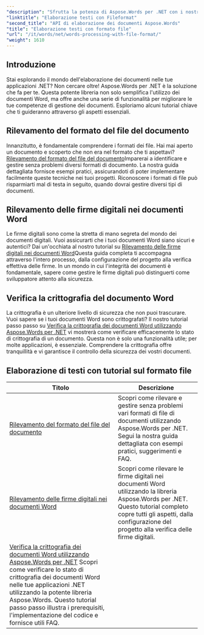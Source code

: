 ```yaml
---
"description": "Sfrutta la potenza di Aspose.Words per .NET con i nostri tutorial completi sull'elaborazione dei documenti, tra cui il rilevamento del formato file e le firme digitali."
"linktitle": "Elaborazione testi con Fileformat"
"second_title": "API di elaborazione dei documenti Aspose.Words"
"title": "Elaborazione testi con formato file"
"url": "/it/words/net/words-processing-with-file-format/"
"weight": 1610
---
```


## Introduzione

Stai esplorando il mondo dell'elaborazione dei documenti nelle tue applicazioni .NET? Non cercare oltre! Aspose.Words per .NET è la soluzione che fa per te. Questa potente libreria non solo semplifica l'utilizzo dei documenti Word, ma offre anche una serie di funzionalità per migliorare le tue competenze di gestione dei documenti. Esploriamo alcuni tutorial chiave che ti guideranno attraverso gli aspetti essenziali.

## Rilevamento del formato del file del documento

Innanzitutto, è fondamentale comprendere i formati dei file. Hai mai aperto un documento e scoperto che non era nel formato che ti aspettavi? [Rilevamento del formato del file del documento](./document-file-format-detection/)Imparerai a identificare e gestire senza problemi diversi formati di documento. La nostra guida dettagliata fornisce esempi pratici, assicurandoti di poter implementare facilmente queste tecniche nei tuoi progetti. Riconoscere i formati di file può risparmiarti mal di testa in seguito, quando dovrai gestire diversi tipi di documenti. 

## Rilevamento delle firme digitali nei documenti Word

Le firme digitali sono come la stretta di mano segreta del mondo dei documenti digitali. Vuoi assicurarti che i tuoi documenti Word siano sicuri e autentici? Dai un'occhiata al nostro tutorial su [Rilevamento delle firme digitali nei documenti Word](./detecting-digital-signatures/)Questa guida completa ti accompagna attraverso l'intero processo, dalla configurazione del progetto alla verifica effettiva delle firme. In un mondo in cui l'integrità dei documenti è fondamentale, sapere come gestire le firme digitali può distinguerti come sviluppatore attento alla sicurezza.

## Verifica la crittografia del documento Word

La crittografia è un ulteriore livello di sicurezza che non puoi trascurare. Vuoi sapere se i tuoi documenti Word sono crittografati? Il nostro tutorial passo passo su [Verifica la crittografia dei documenti Word utilizzando Aspose.Words per .NET](./verify-word-document-encryption/) vi mostrerà come verificare efficacemente lo stato di crittografia di un documento. Questa non è solo una funzionalità utile; per molte applicazioni, è essenziale. Comprendere la crittografia offre tranquillità e vi garantisce il controllo della sicurezza dei vostri documenti.

 ## Elaborazione di testi con tutorial sul formato file
| Titolo | Descrizione |
| --- | --- |
| [Rilevamento del formato del file del documento](./document-file-format-detection/) | Scopri come rilevare e gestire senza problemi vari formati di file di documenti utilizzando Aspose.Words per .NET. Segui la nostra guida dettagliata con esempi pratici, suggerimenti e FAQ. |
| [Rilevamento delle firme digitali nei documenti Word](./detecting-digital-signatures/) | Scopri come rilevare le firme digitali nei documenti Word utilizzando la libreria Aspose.Words per .NET. Questo tutorial completo copre tutti gli aspetti, dalla configurazione del progetto alla verifica delle firme digitali. |
| [Verifica la crittografia dei documenti Word utilizzando Aspose.Words per .NET](./verify-word-document-encryption/) Scopri come verificare lo stato di crittografia dei documenti Word nelle tue applicazioni .NET utilizzando la potente libreria Aspose.Words. Questo tutorial passo passo illustra i prerequisiti, l'implementazione del codice e fornisce utili FAQ. |
